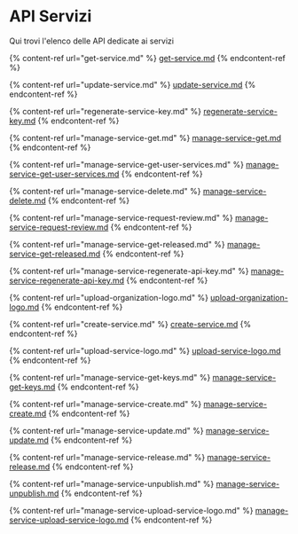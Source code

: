 # API Servizi

Qui trovi l'elenco delle API dedicate ai servizi

{% content-ref url="get-service.md" %}
[get-service.md](get-service.md)
{% endcontent-ref %}

{% content-ref url="update-service.md" %}
[update-service.md](update-service.md)
{% endcontent-ref %}

{% content-ref url="regenerate-service-key.md" %}
[regenerate-service-key.md](regenerate-service-key.md)
{% endcontent-ref %}

{% content-ref url="manage-service-get.md" %}
[manage-service-get.md](manage-service-get.md)
{% endcontent-ref %}

{% content-ref url="manage-service-get-user-services.md" %}
[manage-service-get-user-services.md](manage-service-get-user-services.md)
{% endcontent-ref %}

{% content-ref url="manage-service-delete.md" %}
[manage-service-delete.md](manage-service-delete.md)
{% endcontent-ref %}

{% content-ref url="manage-service-request-review.md" %}
[manage-service-request-review.md](manage-service-request-review.md)
{% endcontent-ref %}

{% content-ref url="manage-service-get-released.md" %}
[manage-service-get-released.md](manage-service-get-released.md)
{% endcontent-ref %}

{% content-ref url="manage-service-regenerate-api-key.md" %}
[manage-service-regenerate-api-key.md](manage-service-regenerate-api-key.md)
{% endcontent-ref %}

{% content-ref url="upload-organization-logo.md" %}
[upload-organization-logo.md](upload-organization-logo.md)
{% endcontent-ref %}

{% content-ref url="create-service.md" %}
[create-service.md](create-service.md)
{% endcontent-ref %}

{% content-ref url="upload-service-logo.md" %}
[upload-service-logo.md](upload-service-logo.md)
{% endcontent-ref %}

{% content-ref url="manage-service-get-keys.md" %}
[manage-service-get-keys.md](manage-service-get-keys.md)
{% endcontent-ref %}

{% content-ref url="manage-service-create.md" %}
[manage-service-create.md](manage-service-create.md)
{% endcontent-ref %}

{% content-ref url="manage-service-update.md" %}
[manage-service-update.md](manage-service-update.md)
{% endcontent-ref %}

{% content-ref url="manage-service-release.md" %}
[manage-service-release.md](manage-service-release.md)
{% endcontent-ref %}

{% content-ref url="manage-service-unpublish.md" %}
[manage-service-unpublish.md](manage-service-unpublish.md)
{% endcontent-ref %}

{% content-ref url="manage-service-upload-service-logo.md" %}
[manage-service-upload-service-logo.md](manage-service-upload-service-logo.md)
{% endcontent-ref %}
